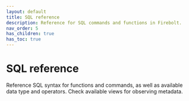 ```yaml
---
layout: default
title: SQL reference
description: Reference for SQL commands and functions in Firebolt. 
nav_order: 5
has_children: true
has_toc: true
---
```


# SQL reference

Reference SQL syntax for functions and commands, as well as available data type and operators. Check available views for observing metadata. 